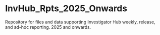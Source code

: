 # InvHub_Rpts_2025_Onwards
Repository for files and data supporting Investigator Hub weekly, release, and ad-hoc reporting. 2025 and onwards.
